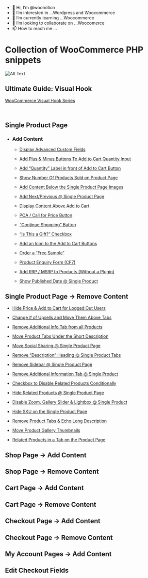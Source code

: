 - 👋 Hi, I’m @woonotion
- 👀 I’m interested in ...Wordpress and Woocommerce
- 🌱 I’m currently learning ...Woocommerce
- 💞️ I’m looking to collaborate on ...Woocomerce
- 📫 How to reach me ...

<!---
woonotion/woonotion is a ✨ special ✨ repository because its `README.md` (this file) appears on your GitHub profile.
You can click the Preview link to take a look at your changes.
--->
# Collection of WooCommerce PHP snippets
![Alt Text](https://media.giphy.com/media/vFKqnCdLPNOKc/giphy.gif)

## Ultimate Guide: Visual Hook
[WooCommerce Visual Hook Series](https://www.businessbloomer.com/category/woocommerce-tips/visual-hook-series/)


<br/>

## Single Product Page
* ### Add Content
  * [Display Advanced Custom Fields](https://businessbloomer.com/woocommerce-display-advanced-custom-fields-single-product/)

  * [Add Plus & Minus Buttons To Add to Cart Quantity Input](https://businessbloomer.com/woocommerce-add-plus-minus-buttons-to-add-to-cart-quantity-input/)
  
  * [Add “Quantity” Label in front of Add to Cart Button](https://businessbloomer.com/woocommerce-add-quantity-label-front-add-cart-button/)

  * [Show Number Of Products Sold on Product Page](https://businessbloomer.com/woocommerce-show-number-products-sold-product-page/)
  
  * [Add Content Below the Single Product Page Images](https://businessbloomer.com/woocommerce-add-content-below-the-single-product-page-images/)

  * [Add Next/Previous @ Single Product Page](https://businessbloomer.com/woocommerce-add-nextprevious-single-product-page/)

  * [Display Content Above Add to Cart](https://businessbloomer.com/woocommerce-add-text-add-cart-single-product-page/)

  * [POA / Call for Price Button](https://businessbloomer.com/woocommerce-poa-call-price-button-price-empty/)

  * [“Continue Shopping” Button](https://businessbloomer.com/woocommerce-continue-shopping-button-single-product-page/)

  * [“Is This a Gift?” Checkbox](https://businessbloomer.com/woocommerce-gift-checkbox-single-product-page/)

  * [Add an Icon to the Add to Cart Buttons](https://businessbloomer.com/woocommerce-add-icon-add-cart-buttons/)

  * [Order a “Free Sample”](https://businessbloomer.com/woocommerce-order-free-sample-single-product-page/)

  * [Product Enquiry Form (CF7)](https://businessbloomer.com/woocommerce-show-inquiry-form-single-product-page-cf7/)

  * [Add RRP / MSRP to Products (Without a Plugin)](https://businessbloomer.com/woocommerce-display-rrp-msrp-manufacturer-price/)

  * [Show Published Date @ Single Product](https://businessbloomer.com/woocommerce-show-product-published-date/)


## Single Product Page -> Remove Content

  * [Hide Price & Add to Cart for Logged Out Users](https://businessbloomer.com/woocommerce-hide-price-add-cart-logged-users/)

  * [Change # of Upsells and Move Them Above Tabs](https://businessbloomer.com/woocommerce-change-number-upsells-move-product-tabs/)

  * [Remove Additional Info Tab from all Products](https://businessbloomer.com/woocommerce-remove-additional-info-tab-products/)

  * [Move Product Tabs Under the Short Description](https://businessbloomer.com/woocommerce-move-product-tabs-short-description/)

  * [Move Social Sharing @ Single Product Page](https://businessbloomer.com/woocommerce-move-jetpack-social-sharing-single-product-page-tabs/)

  * [Remove “Description” Heading @ Single Product Tabs](https://businessbloomer.com/woocommerce-remove-description-heading-tabs/)

  * [Remove Sidebar @ Single Product Page](https://businessbloomer.com/woocommerce-remove-sidebar-single-product-page/)

  * [Remove Additional Information Tab @ Single Product](https://businessbloomer.com/woocommerce-remove-additional-information-tab/)

  * [Checkbox to Disable Related Products Conditionally](https://businessbloomer.com/woocommerce-checkbox-to-disable-related-products-conditionally/)

  * [Hide Related Products @ Single Product Page](https://businessbloomer.com/woocommerce-hide-related-products-single-product-page/)

  * [Disable Zoom, Gallery Slider & Lightbox @ Single Product](https://businessbloomer.com/woocommerce-disable-zoom-gallery-slider-lightbox-single-product/)

  * [Hide SKU on the Single Product Page](https://businessbloomer.com/woocommerce-hide-sku-front-end/)

  * [Remove Product Tabs & Echo Long Description](https://businessbloomer.com/woocommerce-remove-product-tabs-echo-long-description/)

  * [Move Product Gallery Thumbnails](https://businessbloomer.com/woocommerce-move-product-gallery-thumbnails/)

  * [Related Products in a Tab on the Product Page](https://businessbloomer.com/woocommerce-related-products-tab/)


## Shop Page -> Add Content

## Shop Page -> Remove Content

## Cart Page -> Add Content

## Cart Page -> Remove Content

## Checkout Page -> Add Content

## Checkout Page -> Remove Content

## My Account Pages -> Add Content

## Edit Checkout Fields
